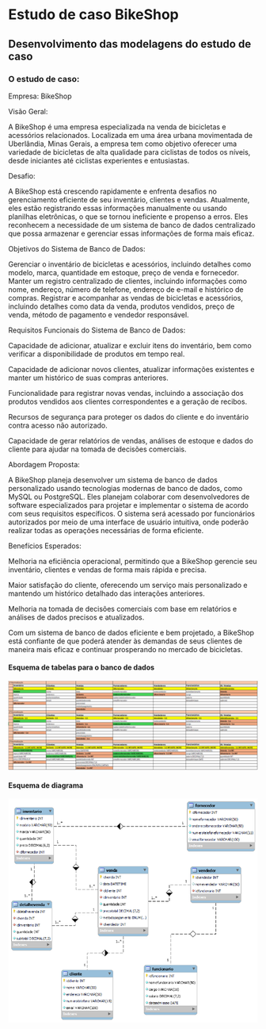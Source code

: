 # Estudo de caso BikeShop

## Desenvolvimento das modelagens do estudo de caso

### O estudo de caso:

Empresa: BikeShop

Visão Geral:

A BikeShop é uma empresa especializada na venda de bicicletas e acessórios relacionados.
Localizada em uma área urbana movimentada de Uberlândia, Minas Gerais, a empresa tem
como objetivo oferecer uma variedade de bicicletas de alta qualidade para ciclistas de todos os
níveis, desde iniciantes até ciclistas experientes e entusiastas.

Desafio:

A BikeShop está crescendo rapidamente e enfrenta desafios no gerenciamento eficiente de seu
inventário, clientes e vendas. Atualmente, eles estão registrando essas informações
manualmente ou usando planilhas eletrônicas, o que se tornou ineficiente e propenso a erros.
Eles reconhecem a necessidade de um sistema de banco de dados centralizado que possa
armazenar e gerenciar essas informações de forma mais eficaz.

Objetivos do Sistema de Banco de Dados:

Gerenciar o inventário de bicicletas e acessórios, incluindo detalhes como modelo, marca,
quantidade em estoque, preço de venda e fornecedor.
Manter um registro centralizado de clientes, incluindo informações como nome, endereço,
número de telefone, endereço de e-mail e histórico de compras.
Registrar e acompanhar as vendas de bicicletas e acessórios, incluindo detalhes como data da
venda, produtos vendidos, preço de venda, método de pagamento e vendedor responsável.


Requisitos Funcionais do Sistema de Banco de Dados:

Capacidade de adicionar, atualizar e excluir itens do inventário, bem como verificar a
disponibilidade de produtos em tempo real.

Capacidade de adicionar novos clientes, atualizar informações existentes e manter um histórico
de suas compras anteriores.

Funcionalidade para registrar novas vendas, incluindo a associação dos produtos vendidos aos
clientes correspondentes e a geração de recibos.

Recursos de segurança para proteger os dados do cliente e do inventário contra acesso não
autorizado.

Capacidade de gerar relatórios de vendas, análises de estoque e dados do cliente para ajudar
na tomada de decisões comerciais.

Abordagem Proposta:

A BikeShop planeja desenvolver um sistema de banco de dados personalizado usando
tecnologias modernas de banco de dados, como MySQL ou PostgreSQL. Eles planejam
colaborar com desenvolvedores de software especializados para projetar e implementar o
sistema de acordo com seus requisitos específicos. O sistema será acessado por funcionários
autorizados por meio de uma interface de usuário intuitiva, onde poderão realizar todas as
operações necessárias de forma eficiente.

Benefícios Esperados:

Melhoria na eficiência operacional, permitindo que a BikeShop gerencie seu inventário, clientes
e vendas de forma mais rápida e precisa.

Maior satisfação do cliente, oferecendo um serviço mais personalizado e mantendo um
histórico detalhado das interações anteriores.

Melhoria na tomada de decisões comerciais com base em relatórios e análises de dados
precisos e atualizados.

Com um sistema de banco de dados eficiente e bem projetado, a BikeShop está confiante de
que poderá atender às demandas de seus clientes de maneira mais eficaz e continuar
prosperando no mercado de bicicletas.

#### Esquema de tabelas para o banco de dados

!["Esquema bikeshop excel"](esquemasBikeShop.PNG)

#### Esquema de diagrama

!["Esquema bikeshop diagrama"](diagramaBikeShop.PNG)